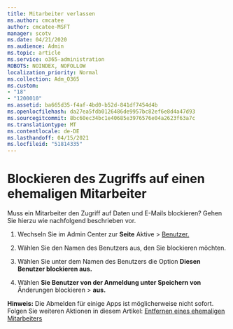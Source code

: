 ```yaml
---
title: Mitarbeiter verlassen
ms.author: cmcatee
author: cmcatee-MSFT
manager: scotv
ms.date: 04/21/2020
ms.audience: Admin
ms.topic: article
ms.service: o365-administration
ROBOTS: NOINDEX, NOFOLLOW
localization_priority: Normal
ms.collection: Adm_O365
ms.custom:
- "18"
- "1200010"
ms.assetid: ba665d35-f4af-4bd0-b52d-841df7454d4b
ms.openlocfilehash: da27ea5fdb0126486de9957bc82ef6e8d4a47d93
ms.sourcegitcommit: 8bc60ec34bc1e40685e3976576e04a2623f63a7c
ms.translationtype: MT
ms.contentlocale: de-DE
ms.lasthandoff: 04/15/2021
ms.locfileid: "51814335"
---
```

# <a name="block-access-to-a-former-employee"></a>Blockieren des Zugriffs auf einen ehemaligen Mitarbeiter

Muss ein Mitarbeiter den Zugriff auf Daten und E-Mails blockieren? Gehen Sie hierzu wie nachfolgend beschrieben vor.
  
1. Wechseln Sie im Admin Center zur **Seite** Aktive \> [Benutzer.](https://go.microsoft.com/fwlink/p/?linkid=834822)

2. Wählen Sie den Namen des Benutzers aus, den Sie blockieren möchten.

3. Wählen Sie unter dem Namen des Benutzers die Option **Diesen Benutzer blockieren aus.**

4. Wählen **Sie Benutzer von der Anmeldung unter Speichern von** Änderungen blockieren \> **aus.**

**Hinweis:** Die Abmelden für einige Apps ist möglicherweise nicht sofort. Folgen Sie weiteren Aktionen in diesem Artikel: [Entfernen eines ehemaligen Mitarbeiters](https://docs.microsoft.com/microsoft-365/admin/add-users/remove-former-employee)